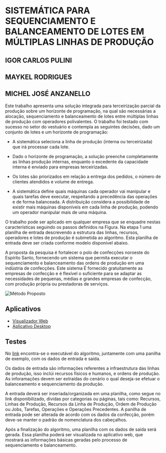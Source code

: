 # SISTEMÁTICA PARA SEQUENCIAMENTO E BALANCEAMENTO DE LOTES EM MÚLTIPLAS LINHAS DE PRODUÇÃO
## IGOR CARLOS PULINI
## MAYKEL RODRIGUES
## MICHEL JOSÉ ANZANELLO


<p>Este trabalho apresenta uma solução integrada para terceirização parcial da produção sobre um horizonte de programação, na qual são necessárias a alocação, sequenciamento e balanceamento de lotes entre múltiplas linhas de produção com operadores polivalentes. O trabalho foi testado com sucesso no setor do vestuário e contempla as seguintes decisões, dado um conjunto de lotes e um horizonte de programação:</p>
  
  + A sistemática seleciona a linha de produção (interna ou terceirizada) que irá processar cada lote. 
  
  + Dado o horizonte de programação, a solução preenche completamente as linhas produção internas, enquanto o excedente da capacidade       interna é enviado para empresas terceirizadas.
 
  +	Os lotes são priorizados em relação a entrega dos pedidos, o número de clientes atendidos e volume de entrega.

  +	A sistemática define quais máquinas cada operador vai manipular e quais tarefas deve executar, respeitando a precedência das      operações e de forma balanceada. A distribuição considera a possibilidade de existir mais máquinas disponíveis em cada linha de produção, podendo um operador manipular mais de uma máquina.

O trabalho pode ser aplicado em qualquer empresa que se enquadre nestas características seguindo os passos definidos na Figura. Na etapa 1 uma planilha de entrada descrevendo a estrutura das linhas, recursos, operadores e lotes de produção é submetida ao algoritmo. Esta planilha de entrada deve ser criada conforme modelo disponível abaixo.

A proposta da pesquisa é fortalecer o polo de confecções noroeste do Espírito Santo, fornecendo um sistema que permita executar o sequenciamento e balanceamento das ordens de produção em uma indústria de confecções. Este sistema É fornecido gratuitamente as empresas de confecção e é flexível o suficiente para se adaptar as necessidades de pequenas, médias e grandes empresas de confecção, com produção própria ou prestadoras de serviços.

![Método Proposto](https://www.dropbox.com/sh/hhh43mul13pbluu/AAD0w4Ng_b84pALUR5DfJnO-a?dl=0&preview=metodo.png)

## Aplicativos
* [Visualizador Web](https://igorcarlospulini.github.io/dist) 
* [Aplicativo Desktop](https://www.dropbox.com/sh/hhh43mul13pbluu/AAD0w4Ng_b84pALUR5DfJnO-a?dl=0)

## Testes
No [link](https://www.dropbox.com/sh/hhh43mul13pbluu/AAD0w4Ng_b84pALUR5DfJnO-a?dl=0) encontra-se o executável do algoritmo, juntamente com uma panilha de exemplo, com os dados de entrada e saída. 

Os dados de entrada são informações referentes a infraestrutura das linhas de produção, isso inclúi recursos físicos e humanos, e ordens de produção. As inforamações devem ser extraídas do cenário o qual deseja-se efetuar o balanceamento e sequenciamento da produção.

A entrada deverá ser inseriada/organizada em uma planilha, como segue no link disponibilizado, dividas por categorias ou páginas, tais como: Recursos, Linhas de Produção, Recursos da Linha de Produção, Ordem de Produção ou Jobs, Tarefas, Operações e Operações Precedentes. A panilha de entrada pode ser alterada de acordo com os dados da confecção, porém deve-se manter o padrão de nomenclatura dos cabeçalhos.

Após a finalização do algoritmo, uma planilha com os dados de saída será gerada. Essa planilha poderá ser visualizada no aplicativo web, que mostrará as informações básicas geradas pelo processo de sequenciamento e balanceamento.
